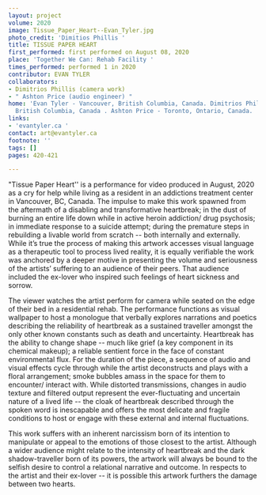 ```yaml
---
layout: project
volume: 2020
image: Tissue_Paper_Heart--Evan_Tyler.jpg
photo_credit: 'Dimitios Phillis '
title: TISSUE PAPER HEART
first_performed: first performed on August 08, 2020
place: 'Together We Can: Rehab Facility '
times_performed: performed 1 in 2020
contributor: EVAN TYLER
collaborators:
- Dimitrios Phillis (camera work)
- " Ashton Price (audio engineer) "
home: 'Evan Tyler - Vancouver, British Columbia, Canada. Dimitrios Phillis - Victoria,
  British Columbia, Canada . Ashton Price - Toronto, Ontario, Canada. '
links:
- 'evantyler.ca '
contact: art@evantyler.ca
footnote: ''
tags: []
pages: 420-421

---
```




"Tissue Paper Heart'' is a performance for video produced in August, 2020 as a cry for help while living as a resident in an addictions treatment center in Vancouver, BC, Canada. The impulse to make this work spawned from the aftermath of a disabling and transformative heartbreak; in the dust of burning an entire life down while in active heroin addiction/ drug psychosis; in immediate response to a suicide attempt; during the premature steps in rebuilding a livable world from scratch -- both internally and externally. While it’s true the process of making this artwork accesses visual language as a therapeutic tool to process lived reality, it is equally verifiable the work was anchored by a deeper motive in presenting the volume and seriousness of the artists’ suffering to an audience of their peers. That audience included the ex-lover who inspired such feelings of heart sickness and sorrow. 

The viewer watches the artist perform for camera while seated on the edge of their bed in a residential rehab. The performance functions as visual wallpaper to host a monologue that verbally explores narrations and poetics describing the reliability of heartbreak as a sustained traveller amongst the only other known constants such as death and uncertainty. Heartbreak has the ability to change shape -- much like grief (a key component in its chemical makeup); a reliable sentient force in the face of constant environmental flux. For the duration of the piece, a sequence of audio and visual effects cycle through while the artist deconstructs and plays with a floral arrangement; smoke bubbles amass in the space for them to encounter/ interact with. While distorted transmissions, changes in audio texture and filtered output represent the ever-fluctuating and uncertain nature of a lived life -- the cloak of heartbreak described through the spoken word is inescapable and offers the most delicate and fragile conditions to host or engage with these external and internal fluctuations. 

This work suffers with an inherent narcissism born of its intention to manipulate or appeal to the emotions of those closest to the artist. Although a wider audience might relate to the intensity of heartbreak and the dark shadow-traveller born of its powers, the artwork will always be bound to the selfish desire to control a relational narrative and outcome. In respects to the artist and their ex-lover -- it is possible this artwork furthers the damage between two hearts. 



